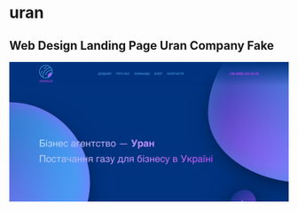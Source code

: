 # uran
## Web Design Landing Page Uran  Company Fake


![Screen](Screenshot-2022-01-02-at-12-17-15-NewPage.png)

